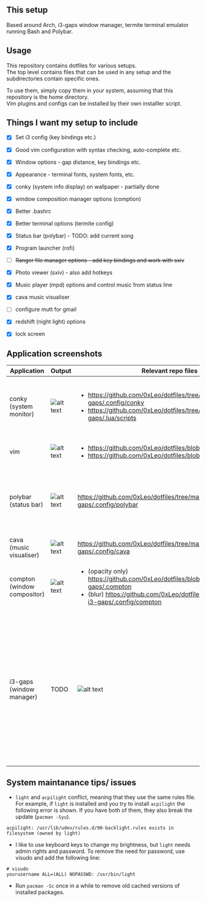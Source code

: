 ## This setup
Based around Arch, i3-gaps window manager, termite terminal emulator running Bash and Polybar.

## Usage
This repository contains dotfiles for various setups.  
The top level contains files that can be used in any setup and the subdirectories contain specific ones.  

To use them, simply copy them in your system, assuming that this repository is the home directory.  
Vim plugins and configs can be installed by their own installler script.

## Things I want my setup to include
- [x] Set i3 config (key bindings etc.)
- [x] Good vim configuration with syntax checking, auto-complete etc.
- [x] Window options - gap distance, key bindings etc.
- [x] Appearance - terminal fonts, system fonts, etc.
- [x] conky (system info display) on wallpaper - partially done
- [x] window composition manager options (comption)
- [x] Better .bashrc
- [x] Better terminal options (termite config)
- [x] Status bar (polybar) - TODO: add current song
- [x] Program launcher (rofi)
- [ ] ~~Ranger file manager options - add key bindings and work with sxiv~~
- [x] Photo viewer (sxiv) - also add hotkeys
- [x] Music player (mpd) options and control music from status line
- [x] cava music visualiser
- [ ] configure mutt for gmail
- [x] redshift (night light) options
- [x] lock screen



## Application screenshots

| Application | Output | Relevant repo files | Dependancies
| ------------- | ------------- | -------------| ------------- |
| conky (system monitor) | ![alt text](https://raw.githubusercontent.com/0xLeo/assets/master/dotfiles/arch-i3-gaps/conky_04-07-19.png)  | <ul><li>https://github.com/0xLeo/dotfiles/tree/master/arch-i3-gaps/.config/conky</li><li>https://github.com/0xLeo/dotfiles/tree/master/arch-i3-gaps/.lua/scripts</li></ul> | <ul><li>conky</lu><li>lua</li><li>conky-lua</li><li>jq</li><li>remind</li><li>Font Awesome</li></ul> |
| vim  | ![alt text](https://raw.githubusercontent.com/0xLeo/assets/master/dotfiles/arch-i3-gaps/vim_22-05-19.png)  | <ul><li>https://github.com/0xLeo/dotfiles/blob/master/.vimrc</li><li>https://github.com/0xLeo/dotfiles/blob/master/vim_setup.sh</li></ul>| Explained in installer script | 
| polybar (status bar)  | ![alt text](https://raw.githubusercontent.com/0xLeo/assets/master/dotfiles/arch-i3-gaps/polybar.png)  | https://github.com/0xLeo/dotfiles/tree/master/arch-i3-gaps/.config/polybar| <ul><li>font awesome</li><li>ttf-material-design-icons</li><li>jq</li><li>rofi</li><li>yad</li><li>remind</li></ul> | 
| cava (music visualiser)  | ![alt text](https://raw.githubusercontent.com/0xLeo/assets/master/dotfiles/arch-i3-gaps/cava_04-07-19.png)  | https://github.com/0xLeo/dotfiles/tree/master/arch-i3-gaps/.config/cava | <ul><li>[cava](https://github.com/karlstav/cava)</li></ul> | 
| compton (window compositor) | ![alt text](https://raw.githubusercontent.com/0xLeo/assets/master/dotfiles/arch-i3-gaps/compton_04-07-19.png)  | <ul><li>(opacity only) https://github.com/0xLeo/dotfiles/blob/master/arch-i3-gaps/.compton</li><li>(blur) https://github.com/0xLeo/dotfiles/tree/master/arch-i3-gaps/.config/compton</li></ul> | <ul><li>(if you want blur) [tyrone144's fork](https://github.com/tryone144/compton)</li></ul> | 
| i3-gaps (window manager) | TODO  | ![alt text](https://github.com/0xLeo/dotfiles/blob/arch-i3-gaps/.config/i3/config) | <ul><li>wpa_supplicant (pacman)</li><li>wireless_tools (pacman)</li><li>networkmanager (pacman)</li><li>network-manager-applet (pacman)</li><li>gnome-keyring (pacman)</li><li>gnome-keyring (pacman)</li><li>xev</li><li>other optional startup programs; see my config</li></ul> | 


## System maintanance tips/ issues
* `light` and `acpilight` conflict, meaning that they use the same rules file. For example, if `light` is installed and you try to install `acpilight` the following error is shown. If you have both of them, they also break the update (`pacman -Syu`).
```
acpilight: /usr/lib/udev/rules.d/90-backlight.rules exists in filesystem (owned by light)
```
* I like to use keyboard keys to change my brightness, but `light` needs admin rights and password. To remove the need for password, use visudo and add the following line:
```
# visudo
yourusername ALL=(ALL) NOPASSWD: /usr/bin/light
```
* Run `pacman -Sc` once in a while to remove old cached versions of installed packages.
